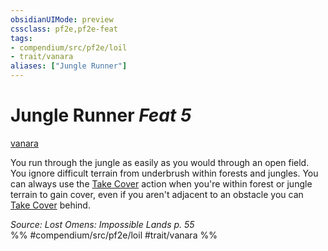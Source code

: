 ```yaml
---
obsidianUIMode: preview
cssclass: pf2e,pf2e-feat
tags:
- compendium/src/pf2e/loil
- trait/vanara
aliases: ["Jungle Runner"]
---
```

# Jungle Runner  *Feat 5*  
[vanara](../../rules/traits/vanara-loil.md)  


You run through the jungle as easily as you would through an open field. You ignore difficult terrain from underbrush within forests and jungles. You can always use the [Take Cover](../../rules/actions/take-cover.md) action when you're within forest or jungle terrain to gain cover, even if you aren't adjacent to an obstacle you can [Take Cover](../../rules/actions/take-cover.md) behind.

*Source: Lost Omens: Impossible Lands p. 55*  
%% #compendium/src/pf2e/loil #trait/vanara %%